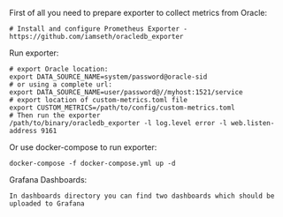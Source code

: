 First of all you need to prepare exporter to collect metrics from Oracle:
```
# Install and configure Prometheus Exporter - https://github.com/iamseth/oracledb_exporter
```

Run exporter:
```
# export Oracle location:
export DATA_SOURCE_NAME=system/password@oracle-sid
# or using a complete url:
export DATA_SOURCE_NAME=user/password@//myhost:1521/service
# export location of custom-metrics.toml file
export CUSTOM_METRICS=/path/to/config/custom-metrics.toml
# Then run the exporter
/path/to/binary/oracledb_exporter -l log.level error -l web.listen-address 9161
```

Or use docker-compose to run exporter:
```
docker-compose -f docker-compose.yml up -d
```

Grafana Dashboards:
```
In dashboards directory you can find two dashboards which should be uploaded to Grafana
```